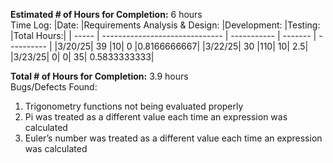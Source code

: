 **Estimated # of Hours for Completion:** 6 hours<br />
Time Log:
|Date:  |Requirements Analysis & Design: |Development: |Testing: |Total Hours:|
| ----- | ------------------------------ | ----------- | ------- | ---------- |
|3/20/25| 39 |10| 0 |0.8166666667|
|3/22/25| 30 |110| 10| 2.5|
|3/23/25| 0| 0| 35| 0.5833333333|


**Total # of Hours for Completion:** 3.9 hours<br />
Bugs/Defects Found:<br />
1. Trigonometry functions not being evaluated properly
2. Pi was treated as a different value each time an expression was calculated
3. Euler’s number was treated as a different value each time an expression was calculated


